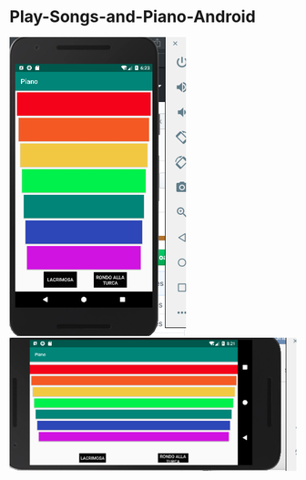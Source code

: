 # Play-Songs-and-Piano-Android


![alt text](https://github.com/assemalturifi/Play-Songs-and-Piano-Android/blob/master/Screen%20Shot%202018-11-29%20at%206.23.43%20PM.png)![image](https://github.com/assemalturifi/Play-Songs-and-Piano-Android/blob/master/Screen%20Shot%202018-12-07%20at%208.21.59%20PM.png)
